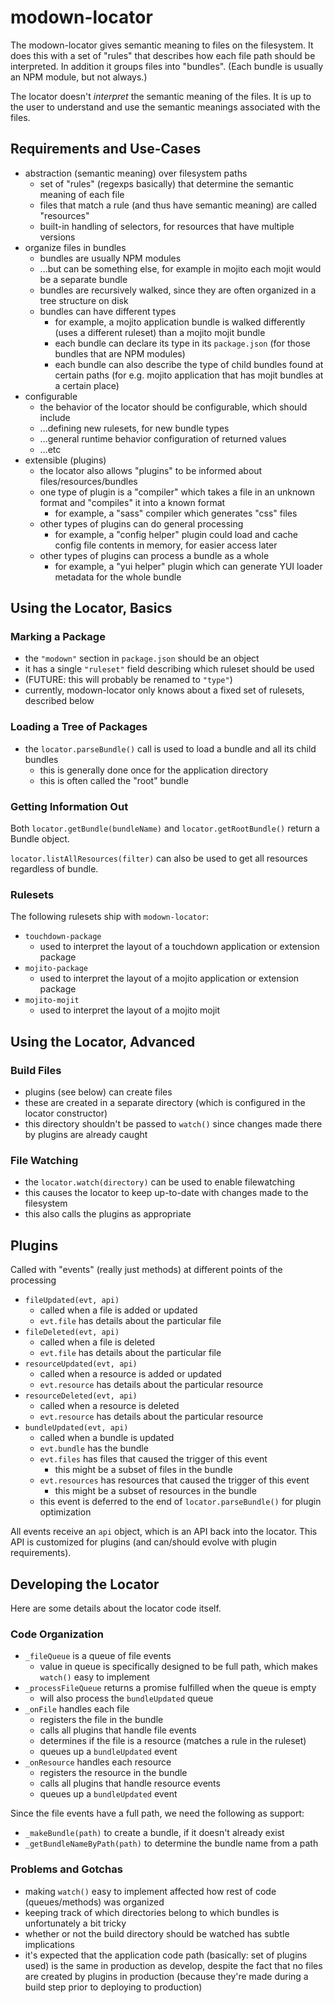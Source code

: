modown-locator
==============

The modown-locator gives semantic meaning to files on the filesystem.
It does this with a set of "rules" that describes how each file path should be interpreted.
In addition it groups files into "bundles".
(Each bundle is usually an NPM module, but not always.)

The locator doesn't _interpret_ the semantic meaning of the files.
It is up to the user to understand and use the semantic meanings associated with the files.


## Requirements and Use-Cases
* abstraction (semantic meaning) over filesystem paths
    * set of "rules" (regexps basically) that determine the semantic meaning of each file
    * files that match a rule (and thus have semantic meaning) are called "resources"
    * built-in handling of selectors, for resources that have multiple versions
* organize files in bundles
    * bundles are usually NPM modules
    * ...but can be something else, for example in mojito each mojit would be a separate bundle
    * bundles are recursively walked, since they are often organized in a tree structure on disk
    * bundles can have different types
        * for example, a mojito application bundle is walked differently (uses a different ruleset) than a mojito mojit bundle
        * each bundle can declare its type in its `package.json` (for those bundles that are NPM modules)
        * each bundle can also describe the type of child bundles found at certain paths (for e.g. mojito application that has mojit bundles at a certain place)
* configurable
    * the behavior of the locator should be configurable, which should include
    * ...defining new rulesets, for new bundle types
    * ...general runtime behavior configuration of returned values
    * ...etc
* extensible (plugins)
    * the locator also allows "plugins" to be informed about files/resources/bundles
    * one type of plugin is a "compiler" which takes a file in an unknown format and "compiles" it into a known format
        * for example, a "sass" compiler which generates "css" files
    * other types of plugins can do general processing
        * for example, a "config helper" plugin could load and cache config file contents in memory, for easier access later
    * other types of plugins can process a bundle as a whole
        * for example, a "yui helper" plugin which can generate YUI loader metadata for the whole bundle


## Using the Locator, Basics


### Marking a Package
* the `"modown"` section in `package.json` should be an object
* it has a single `"ruleset"` field describing which ruleset should be used
* (FUTURE:  this will probably be renamed to `"type"`)
* currently, modown-locator only knows about a fixed set of rulesets, described below


### Loading a Tree of Packages
* the `locator.parseBundle()` call is used to load a bundle and all its child bundles
    * this is generally done once for the application directory
    * this is often called the "root" bundle


### Getting Information Out
Both `locator.getBundle(bundleName)` and `locator.getRootBundle()` return a Bundle object.

`locator.listAllResources(filter)` can also be used to get all resources regardless of bundle.


### Rulesets
The following rulesets ship with `modown-locator`:

* `touchdown-package`
    * used to interpret the layout of a touchdown application or extension package
* `mojito-package`
    * used to interpret the layout of a mojito application or extension package
* `mojito-mojit`
    * used to interpret the layout of a mojito mojit


## Using the Locator, Advanced


### Build Files
* plugins (see below) can create files
* these are created in a separate directory (which is configured in the locator constructor)
* this directory shouldn't be passed to `watch()` since changes made there by plugins are already caught


### File Watching
* the `locator.watch(directory)` can be used to enable filewatching
* this causes the locator to keep up-to-date with changes made to the filesystem
* this also calls the plugins as appropriate


## Plugins
Called with "events" (really just methods) at different points of the processing

* `fileUpdated(evt, api)`
    * called when a file is added or updated
    * `evt.file` has details about the particular file
* `fileDeleted(evt, api)`
    * called when a file is deleted
    * `evt.file` has details about the particular file
* `resourceUpdated(evt, api)`
    * called when a resource is added or updated
    * `evt.resource` has details about the particular resource
* `resourceDeleted(evt, api)`
    * called when a resource is deleted
    * `evt.resource` has details about the particular resource
* `bundleUpdated(evt, api)`
    * called when a bundle is updated
    * `evt.bundle` has the bundle
    * `evt.files` has files that caused the trigger of this event
        * this might be a subset of files in the bundle
    * `evt.resources` has resources that caused the trigger of this event
        * this might be a subset of resources in the bundle
    * this event is deferred to the end of `locator.parseBundle()` for plugin optimization

All events receive an `api` object, which is an API back into the locator.
This API is customized for plugins (and can/should evolve with plugin requirements).


## Developing the Locator
Here are some details about the locator code itself.


### Code Organization
* `_fileQueue` is a queue of file events
    * value in queue is specifically designed to be full path, which makes `watch()` easy to implement
* `_processFileQueue` returns a promise fulfilled when the queue is empty
    * will also process the `bundleUpdated` queue
* `_onFile` handles each file
    * registers the file in the bundle
    * calls all plugins that handle file events
    * determines if the file is a resource (matches a rule in the ruleset)
    * queues up a `bundleUpdated` event
* `_onResource` handles each resource
    * registers the resource in the bundle
    * calls all plugins that handle resource events
    * queues up a `bundleUpdated` event

Since the file events have a full path, we need the following as support:

* `_makeBundle(path)` to create a bundle, if it doesn't already exist
* `_getBundleNameByPath(path)` to determine the bundle name from a path


### Problems and Gotchas
* making `watch()` easy to implement affected how rest of code (queues/methods) was organized
* keeping track of which directories belong to which bundles is unfortunately a bit tricky
* whether or not the build directory should be watched has subtle implications
* it's expected that the application code path (basically: set of plugins used) is the same in production as develop,
despite the fact that no files are created by plugins in production (because they're made during a build step prior to deploying to production)


